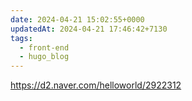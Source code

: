 ```yaml
---
date: 2024-04-21 15:02:55+0000
updatedAt: 2024-04-21 17:46:42+7130
tags:
  - front-end
  - hugo_blog
---
```

https://d2.naver.com/helloworld/2922312